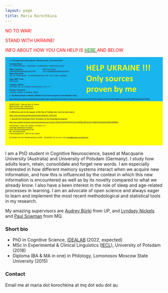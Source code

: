 ```yaml
---
layout: page
title: Maria Korochkina
---
```


<span style="color:red">NO TO WAR!</span>

<span style="color:red">STAND WITH UKRAINE!</span>

<span style="color:red"> INFO ABOUT HOW YOU CAN HELP IS </span> [<span style="color:green"> HERE </span>](https://docs.google.com/document/d/1agAW4CQEdi5cDCSa8l8C5ez6Yflz5zaVIzMEgehqwq0/edit?fbclid=IwAR1GYhmR4HHO7v7Y7mDnaOZgESlU93Zx1_sXkbpYR-GOWzgIzIxhUN_yihk) <span style="color:red"> AND BELOW </span>

<p>
<center><img src="/images/StandWithUkraine.png" class="centerImage"/></center>
</p>

I am a PhD student in Cognitive Neuroscience, based at Macquarie University (Australia) and University of Potsdam (Germany). I study how adults learn, retain, consolidate and forget new words. I am especially interested in how different memory systems interact when we acquire new information, and how this is influenced by the context in which this new information is encountered as well as by its novelty compared to what we already know. I also have a keen interest in the role of sleep and age-related processes in learning. I am an advocate of open science and always eager to learn and implement the most recent methodological and statistical tools in my research.

My amazing supervisors are [Audrey Bürki](https://audreyburki.github.io/Website/) from UP, and [Lyndsey Nickels](https://researchers.mq.edu.au/en/persons/lyndsey-nickels) and [Paul Sowman](https://researchers.mq.edu.au/en/persons/paul-sowman) from MQ. 

### Short bio

* PhD in Cognitive Science, [IDEALAB](https://phd-idealab.com/) (2022, expected)
* MSc in Experimental & Clinical Linguistics ([IECL](https://www.uni-potsdam.de/en/iecl/index)), University of Potsdam (2018)
* Diploma (BA & MA in one) in Philology, Lomonosov Moscow State University (2015)

### Contact

Email me at maria dot korochkina at mq dot edu dot au

